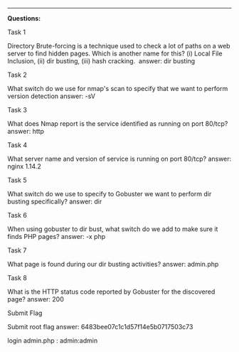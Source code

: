 




---

**Questions:**

  
Task 1

Directory Brute-forcing is a technique used to check a lot of paths on a web server to find hidden pages. Which is another name for this? (i) Local File Inclusion, (ii) dir busting, (iii) hash cracking.
 answer: dir busting

  
Task 2

What switch do we use for nmap's scan to specify that we want to perform version detection
answer: -sV

Task 3

What does Nmap report is the service identified as running on port 80/tcp?
answer: http

Task 4

What server name and version of service is running on port 80/tcp?
answer: nginx 1.14.2

Task 5

What switch do we use to specify to Gobuster we want to perform dir busting specifically?
answer: dir

Task 6

When using gobuster to dir bust, what switch do we add to make sure it finds PHP pages?
answer: -x php

Task 7

What page is found during our dir busting activities?
answer: admin.php

Task 8

What is the HTTP status code reported by Gobuster for the discovered page?
answer: 200

Submit Flag

Submit root flag
answer:  6483bee07c1c1d57f14e5b0717503c73


login  admin.php :  admin:admin